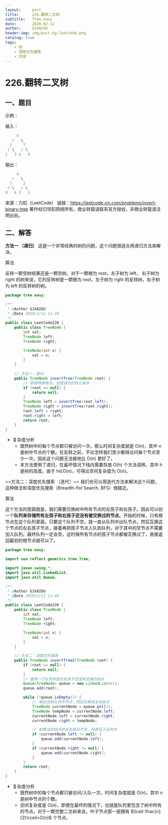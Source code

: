 ```yaml
---
layout:     post
title:      226.翻转二叉树
subtitle:   Tree.easy
date:       2020-02-12
author:     GJXAIOU
header-img: img/post-bg-leetcode.png
catalog: true
tags:
    - 树
	- 深度优先搜索
	- 完成
---
```


# 226.翻转二叉树



## 一、题目

示例：

输入：

```java
     4
   /   \
  2     7
 / \   / \
1   3 6   9
```



输出：

```java
     4
   /   \
  7     2
 / \   / \
9   6 3   1
```



来源：力扣（LeetCode）
链接：https://leetcode-cn.com/problems/invert-binary-tree
著作权归领扣网络所有。商业转载请联系官方授权，非商业转载请注明出处。

## 二、解答

**方法一 （递归）** 
这是一个非常经典的树的问题，这个问题很适合用递归方法来解决。

算法

反转一颗空树结果还是一颗空树。对于一颗根为 root，左子树为 left， 右子树为 right 的树来说，它的反转树是一颗根为 root，左子树为 right 的反转树，右子树为 left 的反转树的树。

```java
package tree.easy;

/**
 * @Author GJXAIOU
 * @Date 2020/2/12 11:49
 */
public class LeetCode226 {
    public class TreeNode {
        int val;
        TreeNode left;
        TreeNode right;

        TreeNode(int x) {
            val = x;
        }
    }
	
    // 方法一：递归
    public TreeNode invertTree(TreeNode root) {
        // 即使特殊情况，也是递归的终止条件
        if (root == null) {
            return null;
        }
        TreeNode left = invertTree(root.left);
        TreeNode right = invertTree(root.right);
        root.left = right;
        root.right = left;
        return root;
    }
}

```

- 复杂度分析
    - 既然树中的每个节点都只被访问一次，那么时间复杂度就是 O(n)，其中 n 是树中节点的个数。在反转之前，不论怎样我们至少都得访问每个节点至少一次，因此这个问题无法做地比 O(n) 更好了。
    - 本方法使用了递归，在最坏情况下栈内需要存放 O(h) 个方法调用，其中 h 是树的高度。由于 h∈O(n)，可得出空间复杂度为 O(n)。

==方法二：深度优先搜索 （迭代）== 
我们也可以用迭代方法来解决这个问题，这种做法和深度优先搜索（Breadth-fist Search, BFS）很接近。

算法

这个方法的思路就是，我们需要交换树中所有节点的左孩子和右孩子。因此可以创一个**队列来存储所有左孩子和右孩子还没有被交换过的节点**。开始的时候，只有根节点在这个队列里面。只要这个队列不空，就一直从队列中出队节点，然后互换这个节点的左右孩子节点，接着再把孩子节点入队到队列，对于其中的空节点不需要加入队列。最终队列一定会空，这时候所有节点的孩子节点都被互换过了，直接返回最初的根节点就可以了。

```java
package tree.easy;

import sun.reflect.generics.tree.Tree;

import javax.swing.*;
import java.util.LinkedList;
import java.util.Queue;

/**
 * @Author GJXAIOU
 * @Date 2020/2/12 11:49
 */
public class LeetCode226 {
    public class TreeNode {
        int val;
        TreeNode left;
        TreeNode right;

        TreeNode(int x) {
            val = x;
        }
    }

    // 方法二：深度优先搜索
    public TreeNode invertTree2(TreeNode root) {
        if (root == null) {
            return null;
        }
        // 使用一个队列存放左右孩子还没有交换的结点
        Queue<TreeNode> queue = new LinkedList<>();
        queue.add(root);

        while (!queue.isEmpty()) {
            // 取出当前队列中节点，然后交换其左右结点
            TreeNode currentNode = queue.poll();
            TreeNode tempNode = currentNode.left;
            currentNode.left = currentNode.right;
            currentNode.right = tempNode;

            // 如果当前结点的左右结点不空，将其压入队列中
            if (currentNode.left != null) {
                queue.add(currentNode.left);
            }
            if (currentNode.right != null) {
                queue.add(currentNode.right);
            }
        }
        return root;
    }
}

```



- 复杂度分析
    - 既然树中的每个节点都只被访问/入队一次，时间复杂度就是 O(n)，其中 n 是树中节点的个数。
    - 空间复杂度是 O(n)，即使在最坏的情况下，也就是队列里包含了树中所有的节点。对于一颗完整二叉树来说，叶子节点那一层拥有 $\lceil \frac{n}{2}\rceil=O(n)$ 个节点。

